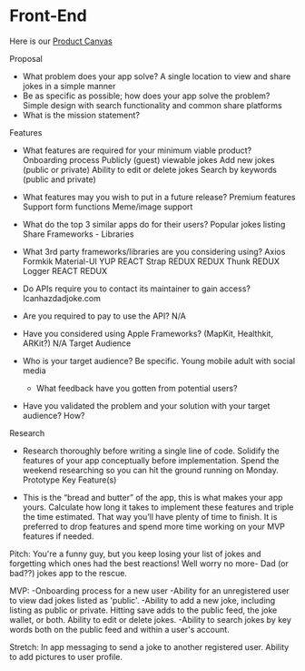 # Front-End
Here is our [Product Canvas](https://docs.google.com/document/d/1UzS8GQh5f6XURgR1enniTp72cBAatg3bHrm4ZxvyRNU/)

Proposal

- What problem does your app solve? 
A single location to view and share jokes in a simple manner
- Be as specific as possible; how does your app solve the problem?
Simple design with search functionality and common share platforms
- What is the mission statement?
	
Features

- What features are required for your minimum viable product?
Onboarding process
Publicly (guest) viewable jokes
Add new jokes (public or private)
Ability to edit or delete jokes
Search by keywords (public and private)
- What features may you wish to put in a future release?
Premium features
Support form functions
Meme/image support
- What do the top 3 similar apps do for their users?
Popular jokes listing
Share
Frameworks - Libraries

- What 3rd party frameworks/libraries are you considering using?
Axios
Formkik
Material-UI
YUP
REACT Strap
REDUX
REDUX Thunk
REDUX Logger
REACT REDUX

- Do APIs require you to contact its maintainer to gain access?
Icanhazdadjoke.com

- Are you required to pay to use the API?
N/A

- Have you considered using Apple Frameworks? (MapKit, Healthkit, ARKit?)
N/A
Target Audience

- Who is your target audience? Be specific.
Young mobile adult with social media

	- What feedback have you gotten from potential users?
- Have you validated the problem and your solution with your target audience? How?

Research

- Research thoroughly before writing a single line of code. Solidify the features of your app conceptually before implementation. Spend the weekend researching so you can hit the ground running on Monday.
Prototype Key Feature(s)

- This is the “bread and butter” of the app, this is what makes your app yours. Calculate how long it takes to implement these features and triple the time estimated. That way you’ll have plenty of time to finish. It is preferred to drop features and spend more time working on your MVP features if needed.



Pitch: You're a funny guy, but you keep losing your list of jokes and forgetting which ones had the best reactions! Well worry no more- Dad (or bad??) jokes app to the rescue.

MVP:
-Onboarding process for a new user
-Ability for an unregistered user to view dad jokes listed as 'public'.
-Ability to add a new joke, including listing as public or private. Hitting save adds to the public feed, the joke wallet, or both. Ability to edit or delete jokes.
-Ability to search jokes by key words both on the public feed and within a user's account.

Stretch: In app messaging to send a joke to another registered user. Ability to add pictures to user profile.

